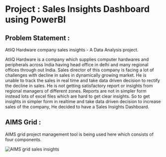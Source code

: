 # Project : Sales Insights Dashboard using PowerBI

 <u></u> 

## Problem Statement :
 <u></u>
AtliQ Hardware company sales insights - A Data Analysis project.

AtliQ Hardware is a company which supplies computer hardwares and peripherals across India having head office in delhi and many regional offices through out India. Sales director of this company is facing a lot of challenges with decline in sales in dynamically growing market. He is unable to track the sales in real time and take data driven decision to rectify the decline in sales. He is not getting satisfactory report or insights from regional managers of different zones. Reports are not in simpler form instead lots of excel files which are hard to get clear insights.
So to get insights in simpler form in realtime and take data driven decision to increase sales of the company, He decided to have a Sales Insights Dashboard.

## AIMS Grid :
 <u></u>
 AIMS grid project management tool is being used here which consists of four components.
 
![AIMS grid sales insights](https://github.com/user-attachments/assets/a17b8db5-ad7e-427c-864e-849c86bad919)
